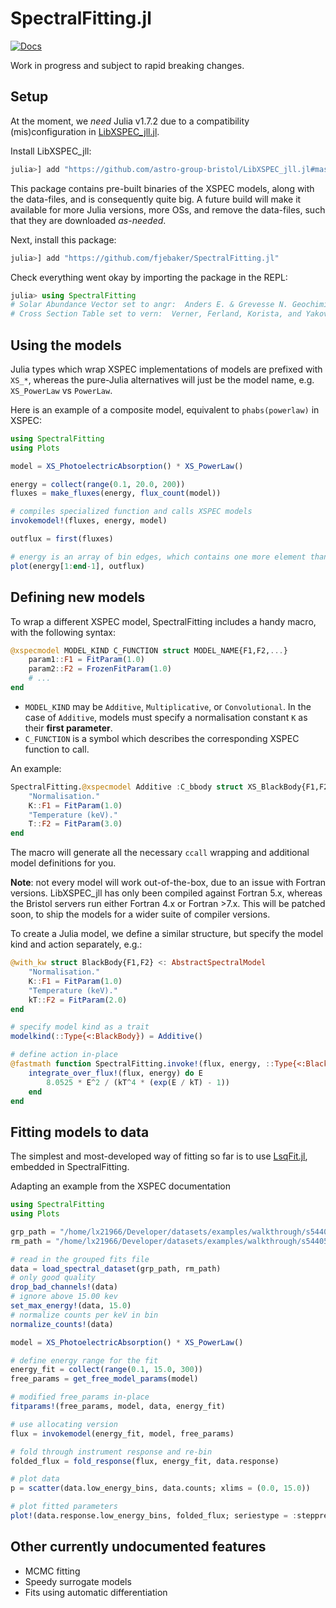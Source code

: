 # SpectralFitting.jl

<a href="https://fjebaker.github.io/SpectralFitting.jl/dev/">
<img alt="Docs" src="https://img.shields.io/badge/docs-dev-blue.svg"/>
</a>

Work in progress and subject to rapid breaking changes.

## Setup

At the moment, we _need_ Julia v1.7.2 due to a compatibility (mis)configuration in [LibXSPEC_jll.jl](https://github.com/astro-group-bristol/LibXSPEC_jll.jl). 

Install LibXSPEC_jll:
```julia
julia>] add "https://github.com/astro-group-bristol/LibXSPEC_jll.jl#master"
```

This package contains pre-built binaries of the XSPEC models, along with the data-files, and is consequently quite big. A future build will make it available for more Julia versions, more OSs, and remove the data-files, such that they are downloaded _as-needed_.

Next, install this package:
```julia
julia>] add "https://github.com/fjebaker/SpectralFitting.jl"
```

Check everything went okay by importing the package in the REPL:
```julia
julia> using SpectralFitting
# Solar Abundance Vector set to angr:  Anders E. & Grevesse N. Geochimica et Cosmochimica Acta 53, 197 (1989)
# Cross Section Table set to vern:  Verner, Ferland, Korista, and Yakovlev 1996
```

## Using the models

Julia types which wrap XSPEC implementations of models are prefixed with `XS_*`, whereas the pure-Julia alternatives will just be the model name, e.g. `XS_PowerLaw` vs `PowerLaw`.

Here is an example of a composite model, equivalent to `phabs(powerlaw)` in XSPEC:
```julia
using SpectralFitting
using Plots

model = XS_PhotoelectricAbsorption() * XS_PowerLaw()

energy = collect(range(0.1, 20.0, 200))
fluxes = make_fluxes(energy, flux_count(model))

# compiles specialized function and calls XSPEC models
invokemodel!(fluxes, energy, model)

outflux = first(fluxes)

# energy is an array of bin edges, which contains one more element than flux
plot(energy[1:end-1], outflux)
```

## Defining new models

To wrap a different XSPEC model, SpectralFitting includes a handy macro, with the following syntax:
```julia
@xspecmodel MODEL_KIND C_FUNCTION struct MODEL_NAME{F1,F2,...}
    param1::F1 = FitParam(1.0)
    param2::F2 = FrozenFitParam(1.0)
    # ...
end
```

- `MODEL_KIND` may be `Additive`, `Multiplicative`, or `Convolutional`. In the case of `Additive`, models must specify a normalisation constant `K` as their **first parameter**.
- `C_FUNCTION` is a symbol which describes the corresponding XSPEC function to call.

An example:

```julia
SpectralFitting.@xspecmodel Additive :C_bbody struct XS_BlackBody{F1,F2}
    "Normalisation."
    K::F1 = FitParam(1.0)
    "Temperature (keV)."
    T::F2 = FitParam(3.0)
end
```

The macro will generate all the necessary `ccall` wrapping and additional model definitions for you.

**Note**: not every model will work out-of-the-box, due to an issue with Fortran versions. LibXSPEC_jll has only been compiled against Fortran 5.x, whereas the Bristol servers run either Fortran 4.x or Fortran >7.x. This will be patched soon, to ship the models for a wider suite of compiler versions.

To create a Julia model, we define a similar structure, but specify the model kind and action separately, e.g.:

```julia
@with_kw struct BlackBody{F1,F2} <: AbstractSpectralModel
    "Normalisation."
    K::F1 = FitParam(1.0)
    "Temperature (keV)."
    kT::F2 = FitParam(2.0)
end

# specify model kind as a trait
modelkind(::Type{<:BlackBody}) = Additive()

# define action in-place
@fastmath function SpectralFitting.invoke!(flux, energy, ::Type{<:BlackBody}, kT)
    integrate_over_flux!(flux, energy) do E
        8.0525 * E^2 / (kT^4 * (exp(E / kT) - 1))
    end
end
```

## Fitting models to data

The simplest and most-developed way of fitting so far is to use [LsqFit.jl](https://github.com/JuliaNLSolvers/LsqFit.jl), embedded in SpectralFitting.

Adapting an example from the XSPEC documentation
```julia
using SpectralFitting
using Plots

grp_path = "/home/lx21966/Developer/datasets/examples/walkthrough/s54405.pha"
rm_path = "/home/lx21966/Developer/datasets/examples/walkthrough/s54405.rsp"

# read in the grouped fits file
data = load_spectral_dataset(grp_path, rm_path)
# only good quality
drop_bad_channels!(data)
# ignore above 15.00 kev
set_max_energy!(data, 15.0)
# normalize counts per keV in bin
normalize_counts!(data)

model = XS_PhotoelectricAbsorption() * XS_PowerLaw()

# define energy range for the fit
energy_fit = collect(range(0.1, 15.0, 300))
free_params = get_free_model_params(model)

# modified free_params in-place
fitparams!(free_params, model, data, energy_fit)

# use allocating version
flux = invokemodel(energy_fit, model, free_params)

# fold through instrument response and re-bin
folded_flux = fold_response(flux, energy_fit, data.response)

# plot data
p = scatter(data.low_energy_bins, data.counts; xlims = (0.0, 15.0))

# plot fitted parameters
plot!(data.response.low_energy_bins, folded_flux; seriestype = :steppre)
```

## Other currently undocumented features

- MCMC fitting
- Speedy surrogate models
- Fits using automatic differentiation